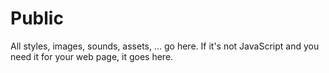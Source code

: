 # Public

All styles, images, sounds, assets, ... go here. If it's not JavaScript and you need it for your web page, it goes here.
